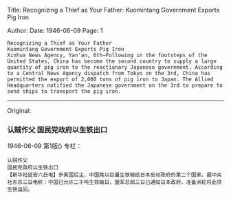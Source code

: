 Title: Recognizing a Thief as Your Father: Kuomintang Government Exports Pig Iron

Author:
Date: 1946-06-09
Page: 1

    Recognizing a Thief as Your Father
    Kuomintang Government Exports Pig Iron
    Xinhua News Agency, Yan'an, 6th—Following in the footsteps of the United States, China has become the second country to supply a large quantity of pig iron to the reactionary Japanese government. According to a Central News Agency dispatch from Tokyo on the 3rd, China has permitted the export of 2,000 tons of pig iron to Japan. The Allied Headquarters notified the Japanese government on the 3rd to prepare to send ships to transport the pig iron.



<hr /> 

Original: 


### 认贼作父  国民党政府以生铁出口

1946-06-09
第1版()
专栏：

    认贼作父
    国民党政府以生铁出口
    【新华社延安六日电】步美国后尘，中国竟以巨量生铁输给日本反动政府的第二个国家。据中央社东京三日电称：中国已允许二千吨生铁输日，盟军总部三日已通知日本政府，准备派轮将此项生铁运回。
